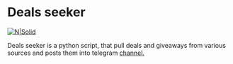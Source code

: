 # Deals seeker

[![N|Solid](https://pbs.twimg.com/profile_images/519176711393406977/m6BFtJQW_bigger.png)](https://t.me/Freebies_daily)

Deals seeker is a python script, that pull deals and giveaways from various sources and posts them into telegram [channel.](https://t.me/Freebies_daily)